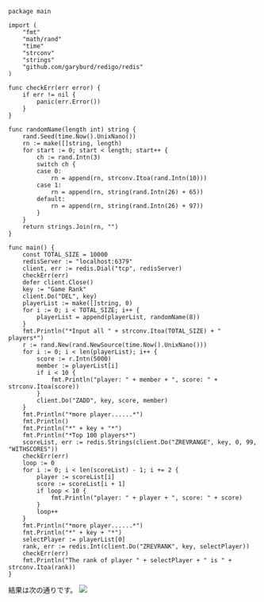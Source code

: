 ﻿```
package main

import (
    "fmt"
    "math/rand"
    "time"
    "strconv"
    "strings"
    "github.com/garyburd/redigo/redis"
)

func checkErr(err error) {
    if err != nil {
        panic(err.Error())
    }
}

func randomName(length int) string {
    rand.Seed(time.Now().UnixNano())
    rn := make([]string, length)
    for start := 0; start < length; start++ {
        ch := rand.Intn(3)
        switch ch {
        case 0:
            rn = append(rn, strconv.Itoa(rand.Intn(10)))
        case 1:
            rn = append(rn, string(rand.Intn(26) + 65))
        default:
            rn = append(rn, string(rand.Intn(26) + 97))
        }
    }
    return strings.Join(rn, "")
}

func main() {
    const TOTAL_SIZE = 10000
    redisServer := "localhost:6379"
    client, err := redis.Dial("tcp", redisServer)
    checkErr(err)
    defer client.Close()
    key := "Game Rank"
    client.Do("DEL", key)
    playerList := make([]string, 0)
    for i := 0; i < TOTAL_SIZE; i++ {
        playerList = append(playerList, randomName(8))
    }
    fmt.Println("*Input all " + strconv.Itoa(TOTAL_SIZE) + " players*")
    r := rand.New(rand.NewSource(time.Now().UnixNano()))
    for i := 0; i < len(playerList); i++ {
        score := r.Intn(5000)
        member := playerList[i]
        if i < 10 {
            fmt.Println("player: " + member + ", score: " + strconv.Itoa(score))
        }
        client.Do("ZADD", key, score, member)
    }
    fmt.Println("*more player......*")
    fmt.Println()
    fmt.Println("*" + key + "*")
    fmt.Println("*Top 100 players*")
    scoreList, err := redis.Strings(client.Do("ZREVRANGE", key, 0, 99, "WITHSCORES"))
    checkErr(err)
    loop := 0
    for i := 0; i < len(scoreList) - 1; i += 2 {
        player := scoreList[i]
        score := scoreList[i + 1]
        if loop < 10 {
            fmt.Println("player: " + player + ", score: " + score)
        }
        loop++
    }
    fmt.Println("*more player......*")
    fmt.Println("*" + key + "*")
    selectPlayer := playerList[0]
    rank, err := redis.Int(client.Do("ZREVRANK", key, selectPlayer))
    checkErr(err)
    fmt.Println("The rank of player " + selectPlayer + " is " + strconv.Itoa(rank))
}
```
結果は次の通りです。
![](https://mc.qcloudimg.com/static/img/f6743aeb0757050eb65db9b2c684c0a7/image.png)
